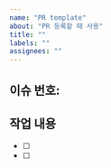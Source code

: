 ```yaml
---
name: "PR template"
about: "PR 등록할 때 사용"
title: ""
labels: ""
assignees: ""
---
```


## 이슈 번호:

## 작업 내용

- [ ]
- [ ]
